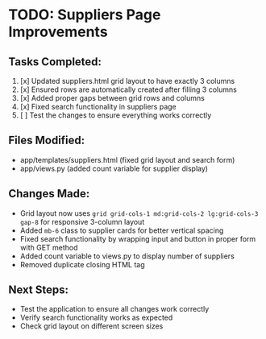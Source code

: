 # TODO: Suppliers Page Improvements

## Tasks Completed:

1. [x] Updated suppliers.html grid layout to have exactly 3 columns
2. [x] Ensured rows are automatically created after filling 3 columns
3. [x] Added proper gaps between grid rows and columns
4. [x] Fixed search functionality in suppliers page
5. [ ] Test the changes to ensure everything works correctly

## Files Modified:
- app/templates/suppliers.html (fixed grid layout and search form)
- app/views.py (added count variable for supplier display)

## Changes Made:
- Grid layout now uses `grid grid-cols-1 md:grid-cols-2 lg:grid-cols-3 gap-8` for responsive 3-column layout
- Added `mb-6` class to supplier cards for better vertical spacing
- Fixed search functionality by wrapping input and button in proper form with GET method
- Added count variable to views.py to display number of suppliers
- Removed duplicate closing HTML tag

## Next Steps:
- Test the application to ensure all changes work correctly
- Verify search functionality works as expected
- Check grid layout on different screen sizes
